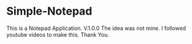# Simple-Notepad
This is a Notepad Application. V.1.0.0
The idea was not mine. 
I followed youtube videos to make this. 
Thank You.

